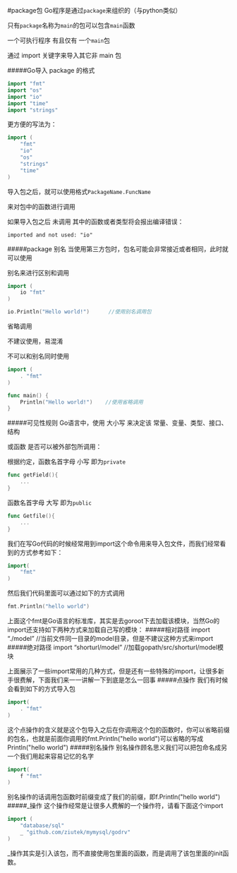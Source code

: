 #package包
Go程序是通过`package`来组织的（与python类似）

只有`package`名称为`main`的包可以包含`main`函数

一个可执行程序 有且仅有 一个`main`包

通过 import 关键字来导入其它非 main 包

#####Go导入 package 的格式
```go
import "fmt"
import "os"
import "io"
import "time"
import "strings"
```
更方便的写法为：
```go
import (
    "fmt"
    "io"
    "os"
    "strings"
    "time"
)
```
导入包之后，就可以使用格式`PackageName.FuncName`

来对包中的函数进行调用

如果导入包之后 未调用 其中的函数或者类型将会报出编译错误：
```text
imported and not used: "io"
```
#####package 别名
当使用第三方包时，包名可能会非常接近或者相同，此时就可以使用

别名来进行区别和调用
```go
import (
    io "fmt"
)
```
```go
io.Println("Hello world!")		//使用别名调用包
```
省略调用

不建议使用，易混淆

不可以和别名同时使用
```go
import (
    . "fmt"
)

func main() {
    Println("Hello world!")    //使用省略调用
}
```
#####可见性规则
Go语言中，使用 大小写 来决定该 常量、变量、类型、接口、结构

或函数 是否可以被外部包所调用：

根据约定，函数名首字母 小写 即为`private`
```go
func getField(){
    ...
}
```
函数名首字母 大写 即为`public`
```go
func Getfile(){
    ...
}
```

我们在写Go代码的时候经常用到import这个命令用来导入包文件，而我们经常看到的方式参考如下：
```go
import(
    "fmt"
)
```
然后我们代码里面可以通过如下的方式调用
```go
fmt.Println("hello world")
```
上面这个fmt是Go语言的标准库，其实是去goroot下去加载该模块，当然Go的import还支持如下两种方式来加载自己写的模块：
#####相对路径
import “./model” //当前文件同一目录的model目录，但是不建议这种方式来import
#####绝对路径
import “shorturl/model” //加载gopath/src/shorturl/model模块

上面展示了一些import常用的几种方式，但是还有一些特殊的import，让很多新手很费解，下面我们来一一讲解一下到底是怎么一回事
#####点操作
我们有时候会看到如下的方式导入包
```go
import(
    . "fmt"
)
```
这个点操作的含义就是这个包导入之后在你调用这个包的函数时，你可以省略前缀的包名，也就是前面你调用的fmt.Println("hello world")可以省略的写成Println("hello world")
#####别名操作
别名操作顾名思义我们可以把包命名成另一个我们用起来容易记忆的名字
```go
import(
    f "fmt"
)
```
别名操作的话调用包函数时前缀变成了我们的前缀，即f.Println("hello world")
#####_操作
这个操作经常是让很多人费解的一个操作符，请看下面这个import
```go
import (
    "database/sql"
    _ "github.com/ziutek/mymysql/godrv"
)
```
_操作其实是引入该包，而不直接使用包里面的函数，而是调用了该包里面的init函数。
